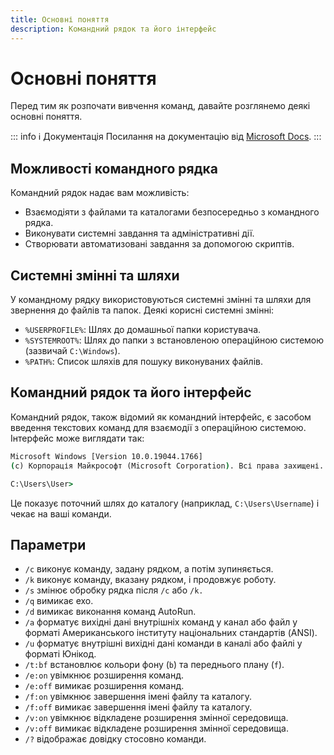 ```yaml
---
title: Основні поняття
description: Командний рядок та його інтерфейс
---
```


# Основні поняття

Перед тим як розпочати вивчення команд, давайте розглянемо деякі основні поняття.

::: info ℹ️ Документація
Посилання на документацію від [Microsoft Docs](https://docs.microsoft.com/en-us/windows-server/administration/windows-commands/cmd 'Microsoft Dosc').
:::

## Можливості командного рядка

Командний рядок надає вам можливість:

- Взаємодіяти з файлами та каталогами безпосередньо з командного рядка.
- Виконувати системні завдання та адміністративні дії.
- Створювати автоматизовані завдання за допомогою скриптів.

## Системні змінні та шляхи

У командному рядку використовуються системні змінні та шляхи для звернення до файлів та папок. Деякі корисні системні змінні:

- `%USERPROFILE%`: Шлях до домашньої папки користувача.
- `%SYSTEMROOT%`: Шлях до папки з встановленою операційною системою (зазвичай `C:\Windows`).
- `%PATH%`: Список шляхів для пошуку виконуваних файлів.

## Командний рядок та його інтерфейс

Командний рядок, також відомий як командний інтерфейс, є засобом введення текстових команд для взаємодії з операційною системою. Інтерфейс може виглядати так:

```cmd
Microsoft Windows [Version 10.0.19044.1766]
(c) Корпорація Майкрософт (Microsoft Corporation). Всі права захищені.

C:\Users\User>

```

Це показує поточний шлях до каталогу (наприклад, `C:\Users\Username`) і чекає на ваші команди.

## Параметри

- `/c` виконує команду, задану рядком, а потім зупиняється.
- `/k` виконує команду, вказану рядком, і продовжує роботу.
- `/s` змінює обробку рядка після `/c` або `/k.`
- `/q` вимикає ехо.
- `/d` вимикає виконання команд AutoRun.
- `/a` форматує вихідні дані внутрішніх команд у канал або файл у форматі Американського інституту національних стандартів (ANSI).
- `/u` форматує внутрішні вихідні дані команди в каналі або файлі у форматі Юнікод.
- `/t:bf` встановлює кольори фону (`b`) та переднього плану (`f`).
- `/e:on` увімкнює розширення команд.
- `/e:off` вимикає розширення команд.
- `/f:on` увімкнює завершення імені файлу та каталогу.
- `/f:off` вимикає завершення імені файлу та каталогу.
- `/v:on` увімкнює відкладене розширення змінної середовища.
- `/v:off` вимикає відкладене розширення змінної середовища.
- `/?` відображає довідку стосовно команди.
